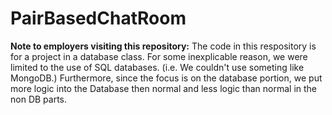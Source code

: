 PairBasedChatRoom
=================
**Note to employers visiting this repository:**  The code in this respository is for a project in a database class.  For some inexplicable reason, we were limited to the use of SQL databases. (i.e. We couldn't use someting like MongoDB.)  Furthermore, since the focus is on the database portion, we put more logic into the Database then normal and less logic than normal in the non DB parts.
